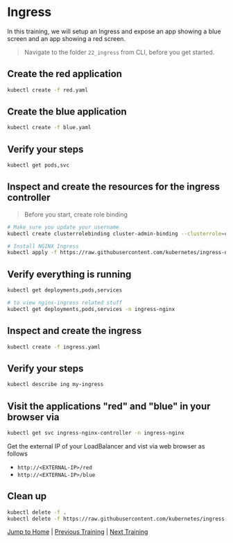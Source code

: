 # Ingress

In this training, we will setup an Ingress and expose an app showing a blue screen and an app showing a red screen.

>Navigate to the folder `22_ingress` from CLI, before you get started. 

## Create the red application

```bash
kubectl create -f red.yaml
```

## Create the blue application

```bash
kubectl create -f blue.yaml
```

## Verify your steps

```bash
kubectl get pods,svc
```

## Inspect and create the resources for the ingress controller
> Before you start, create role binding 

```bash
# Make sure you update your username
kubectl create clusterrolebinding cluster-admin-binding --clusterrole=cluster-admin --user=student-xx.yyy@loodse.training
```

```bash
# Install NGINX Ingress
kubectl apply -f https://raw.githubusercontent.com/kubernetes/ingress-nginx/controller-v1.9.5/deploy/static/provider/cloud/deploy.yaml
```

## Verify everything is running

```bash
kubectl get deployments,pods,services

# to view nginx-ingress related stuff
kubectl get deployments,pods,services -n ingress-nginx
```

## Inspect and create the ingress

```bash
kubectl create -f ingress.yaml
```

## Verify your steps

```bash
kubectl describe ing my-ingress
```

## Visit the applications "red" and "blue" in your browser via

```bash
kubectl get svc ingress-nginx-controller -n ingress-nginx
```
Get the external IP of your LoadBalancer and vist via web browser as follows
* `http://<EXTERNAL-IP>/red`
* `http://<EXTERNAL-IP>/blue`

## Clean up

```bash
kubectl delete -f .
kubectl delete -f https://raw.githubusercontent.com/kubernetes/ingress-nginx/controller-v1.9.5/deploy/static/provider/cloud/deploy.yaml
```

[Jump to Home](../README.md) | [Previous Training](../21_scheduling-taints-and-tolerations/README.md) | [Next Training](../23_cordon/README.md)